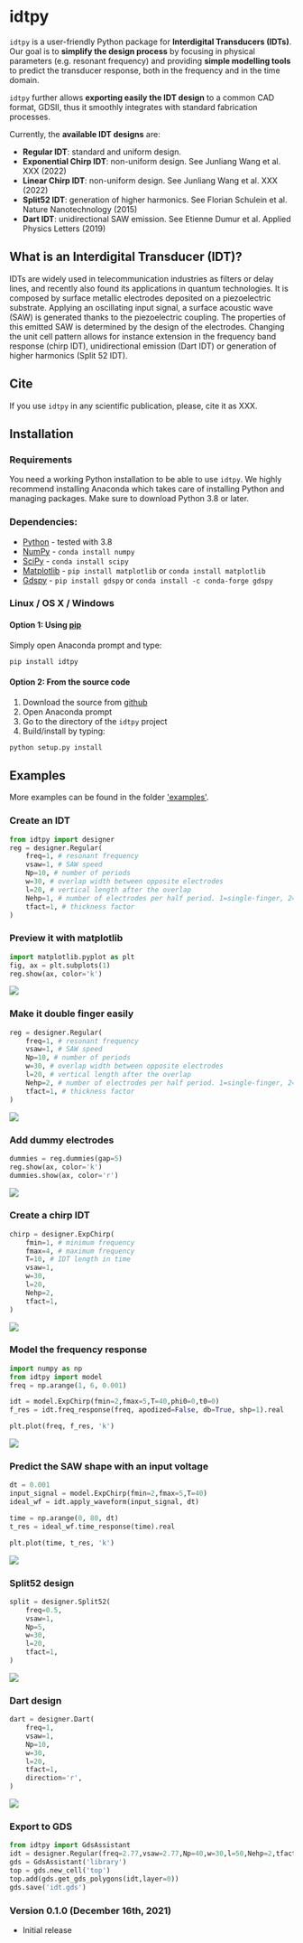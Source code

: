# idtpy

[comment]: <> ([![BSD-3-Clause]&#40;https://img.shields.io/github/license/nextnanopy/nextnanopy&#41;]&#40;https://opensource.org/licenses/BSD-3-Clause&#41;)

[comment]: <> ([![Downloads]&#40;https://img.shields.io/github/downloads/nextnanopy/nextnanopy/total&#41;]&#40;https://github.com/nextnanopy/nextnanopy/releases&#41;)

`idtpy` is a user-friendly Python package for **Interdigital Transducers (IDTs)**. 
Our goal is to **simplify the design process** by focusing in physical parameters (e.g. resonant frequency) and providing 
**simple modelling tools** to predict the transducer response, both in the frequency and in the time domain.

`idtpy` further allows **exporting easily the IDT design** to a common CAD format, GDSII, thus it smoothly integrates with
standard fabrication processes.

Currently, the **available IDT designs** are:
- **Regular IDT**: standard and uniform design.
- **Exponential Chirp IDT**: non-uniform design. See Junliang Wang et al. XXX (2022)
- **Linear Chirp IDT**: non-uniform design. See Junliang Wang et al. XXX (2022)
- **Split52 IDT**: generation of higher harmonics. See Florian Schulein et al. Nature Nanotechnology (2015)
- **Dart IDT**: unidirectional SAW emission. See Etienne Dumur et al. Applied Physics Letters (2019) 

## What is an Interdigital Transducer (IDT)?
IDTs are widely used in telecommunication industries as filters or delay lines, and recently also found its applications
in quantum technologies.
It is composed by surface metallic electrodes deposited on a piezoelectric substrate.
Applying an oscillating input signal, a surface acoustic wave (SAW) is generated thanks to the piezoelectric coupling.
The properties of this emitted SAW is determined by the design of the electrodes.
Changing the unit cell pattern allows for instance extension in the frequency band response (chirp IDT), 
unidirectional emission (Dart IDT) or generation of higher harmonics (Split 52 IDT).

## Cite
If you use `idtpy` in any scientific publication, please, cite it as XXX.

## Installation
### Requirements

You need a working Python installation to be able to use `idtpy`. 
We highly recommend installing Anaconda which takes care of installing Python and managing packages. 
Make sure to download Python 3.8 or later.

### Dependencies:

* [Python](https://www.python.org/) - tested with 3.8
* [NumPy](https://numpy.org/) - `conda install numpy`
* [SciPy](https://scipy.org/) - `conda install scipy`
* [Matplotlib](https://matplotlib.org/) - `pip install matplotlib` or `conda install matplotlib`
* [Gdspy](https://gdspy.readthedocs.io/) - `pip install gdspy` or `conda install -c conda-forge gdspy`


### Linux / OS X / Windows

#### Option 1: Using [pip](https://docs.python.org/3/installing/)

Simply open Anaconda prompt and type:

```sh
pip install idtpy
```

#### Option 2: From the source code

1. Download the source from [github](https://github.com/Junliang-Wang/idtpy)
2. Open Anaconda prompt
3. Go to the directory of the `idtpy` project
4. Build/install by typing:

```sh
python setup.py install
```

## Examples
More examples can be found in the folder ['examples'](https://github.com/Junliang-Wang/idtpy/tree/main/examples).

### Create an IDT
```python
from idtpy import designer
reg = designer.Regular(
    freq=1, # resonant frequency
    vsaw=1, # SAW speed
    Np=10, # number of periods
    w=30, # overlap width between opposite electrodes
    l=20, # vertical length after the overlap
    Nehp=1, # number of electrodes per half period. 1=single-finger, 2=double-finger...
    tfact=1, # thickness factor
)
```

### Preview it with matplotlib
```python
import matplotlib.pyplot as plt
fig, ax = plt.subplots(1)
reg.show(ax, color='k')
```
![](readme_images/fig1_idt.png)
### Make it double finger easily
```python
reg = designer.Regular(
    freq=1, # resonant frequency
    vsaw=1, # SAW speed
    Np=10, # number of periods
    w=30, # overlap width between opposite electrodes
    l=20, # vertical length after the overlap
    Nehp=2, # number of electrodes per half period. 1=single-finger, 2=double-finger...
    tfact=1, # thickness factor
)
```
![](readme_images/fig2_idt.png)

### Add dummy electrodes
```python
dummies = reg.dummies(gap=5)
reg.show(ax, color='k')
dummies.show(ax, color='r')
```
![](readme_images/fig3_idt.png)

### Create a chirp IDT
```python
chirp = designer.ExpChirp(
    fmin=1, # minimum frequency
    fmax=4, # maximum frequency
    T=10, # IDT length in time
    vsaw=1,
    w=30, 
    l=20, 
    Nehp=2, 
    tfact=1,
)
```
![](readme_images/fig4_idt.png)

### Model the frequency response
```python
import numpy as np
from idtpy import model
freq = np.arange(1, 6, 0.001)

idt = model.ExpChirp(fmin=2,fmax=5,T=40,phi0=0,t0=0)
f_res = idt.freq_response(freq, apodized=False, db=True, shp=1).real

plt.plot(freq, f_res, 'k')
```
![](readme_images/fig5_idt.png)

### Predict the SAW shape with an input voltage

```python
dt = 0.001
input_signal = model.ExpChirp(fmin=2,fmax=5,T=40)
ideal_wf = idt.apply_waveform(input_signal, dt)

time = np.arange(0, 80, dt)
t_res = ideal_wf.time_response(time).real

plt.plot(time, t_res, 'k')
```
![](readme_images/fig6_idt.png)

### Split52 design
```python
split = designer.Split52(
    freq=0.5, 
    vsaw=1, 
    Np=5, 
    w=30, 
    l=20, 
    tfact=1,
)
```
![](readme_images/fig7_idt.png)

### Dart design
```python
dart = designer.Dart(
    freq=1, 
    vsaw=1, 
    Np=10, 
    w=30, 
    l=20, 
    tfact=1,
    direction='r',
)
```
![](readme_images/fig8_idt.png)

### Export to GDS
```python
from idtpy import GdsAssistant
idt = designer.Regular(freq=2.77,vsaw=2.77,Np=40,w=30,l=50,Nehp=2,tfact=[0.8,0.64,20])
gds = GdsAssistant('library')
top = gds.new_cell('top')
top.add(gds.get_gds_polygons(idt,layer=0))
gds.save('idt.gds')
```

### Version 0.1.0 (December 16th, 2021)
* Initial release